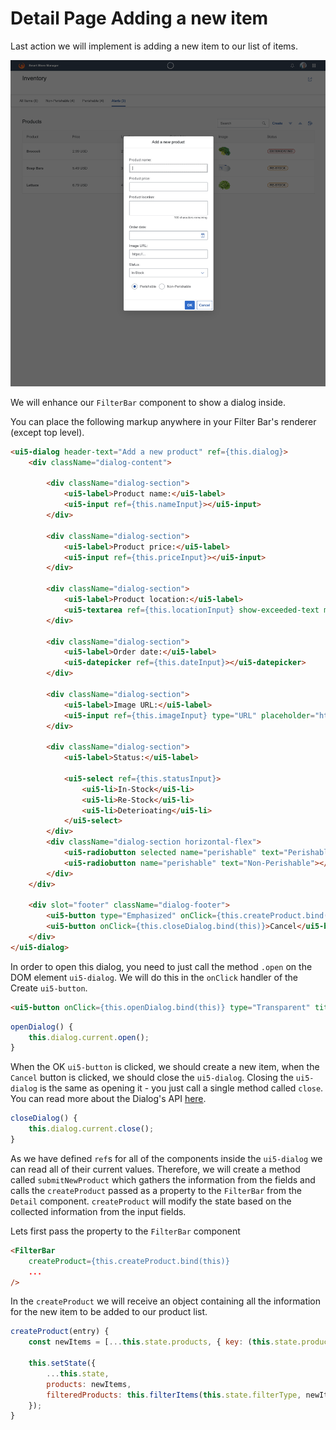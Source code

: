 # Detail Page Adding a new item

Last action we will implement is adding a new item to our list of items.

![Add Item Dialog](./images/add-dialog.png?raw=true "Add Item Dialog")


We will enhance our `FilterBar` component to show a dialog inside.

You can place the following markup anywhere in your Filter Bar's renderer (except top level).

```html
<ui5-dialog header-text="Add a new product" ref={this.dialog}>
	<div className="dialog-content">

		<div className="dialog-section">
			<ui5-label>Product name:</ui5-label>
			<ui5-input ref={this.nameInput}></ui5-input>
		</div>

		<div className="dialog-section">
			<ui5-label>Product price:</ui5-label>
			<ui5-input ref={this.priceInput}></ui5-input>
		</div>

		<div className="dialog-section">
			<ui5-label>Product location:</ui5-label>
			<ui5-textarea ref={this.locationInput} show-exceeded-text max-length="100"></ui5-textarea>
		</div>

		<div className="dialog-section">
			<ui5-label>Order date:</ui5-label>
			<ui5-datepicker ref={this.dateInput}></ui5-datepicker>
		</div>

		<div className="dialog-section">
			<ui5-label>Image URL:</ui5-label>
			<ui5-input ref={this.imageInput} type="URL" placeholder="https://..."></ui5-input>
		</div>

		<div className="dialog-section">
			<ui5-label>Status:</ui5-label>

			<ui5-select ref={this.statusInput}>
				<ui5-li>In-Stock</ui5-li>
				<ui5-li>Re-Stock</ui5-li>
				<ui5-li>Deterioating</ui5-li>
			</ui5-select>
		</div>
		<div className="dialog-section horizontal-flex">
			<ui5-radiobutton selected name="perishable" text="Perishable" ref={this.rbPerishable}></ui5-radiobutton>
			<ui5-radiobutton name="perishable" text="Non-Perishable"></ui5-radiobutton>
		</div>
	</div>

	<div slot="footer" className="dialog-footer">
		<ui5-button type="Emphasized" onClick={this.createProduct.bind(this)}>OK</ui5-button>
		<ui5-button onClick={this.closeDialog.bind(this)}>Cancel</ui5-button>
	</div>
</ui5-dialog>
```

In order to open this dialog, you need to just call the method `.open` on the DOM element `ui5-dialog`. We will do this in the `onClick` handler of the Create `ui5-button`.

```html
<ui5-button onClick={this.openDialog.bind(this)} type="Transparent" title="Create Product">Create</ui5-button>
```
```js
openDialog() {
	this.dialog.current.open();
}
```

When the OK `ui5-button` is clicked, we should create a new item, when the `Cancel` button is clicked, we should close the `ui5-dialog`. Closing the `ui5-dialog` is the same as opening it - you just call a single method called `close`. You can read more about the Dialog's API [here](https://sap.github.io/ui5-webcomponents/playground/components/Dialog/).

```js
closeDialog() {
	this.dialog.current.close();
}
```

As we have defined `ref`s for all of the components inside the `ui5-dialog` we can read all of their current values. Therefore, we will create a method called `submitNewProduct` which gathers the information from the fields and calls the `createProduct` passed as a property to the `FilterBar` from the `Detail` component. `createProduct` will modify the state based on the collected information from the input fields.

Lets first pass the property to the `FilterBar` component

```html
<FilterBar
	createProduct={this.createProduct.bind(this)}
	...
/>
```

In the `createProduct` we will receive an object containing all the information for the new item to be added to our product list.

```js
createProduct(entry) {
	const newItems = [...this.state.products, { key: (this.state.products.length + 1), ...entry }];

	this.setState({
		...this.state,
		products: newItems,
		filteredProducts: this.filterItems(this.state.filterType, newItems),
	});
}
```

